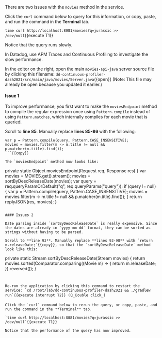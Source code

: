 There are two issues with the `movies` method in the service.

Click the `curl` command below to query for this information, or copy, paste, and run the command in the **Terminal** tab. 

`time curl http://localhost:8081/movies?q=jurassic >> /dev/null`{{execute T1}}

Notice that the query runs slowly.

In Datadog, use APM Traces and Continuous Profiling to investigate the slow performance.

In the editor on the right, open the main `movies-api-java` server source file by clicking this filename: `dd-continuous-profiler-dash2021/src/main/java/movies/Server.java`{{open}} (Note: This file may already be open because you updated it earlier.)

#### Issue 1

To improve performance, you first want to make the `moviesEndpoint` method to compile the regular expression once using `Pattern.compile` instead of using `Pattern.matches`, which internally compiles for each movie that is queried.

Scroll to **line 85**. Manually replace **lines 85-86** with the following:

```
var p = Pattern.compile(query, Pattern.CASE_INSENSITIVE);
movies = movies.filter(m -> m.title != null && p.matcher(m.title).find());
```{{copy}}

The `moviesEndpoint` method now looks like:

```
private static Object moviesEndpoint(Request req, Response res) {
    var movies = MOVIES.get().stream();
    movies = sortByDescReleaseDate(movies);
    var query = req.queryParamOrDefault("q", req.queryParams("query"));
    if (query != null) {
        var p = Pattern.compile(query, Pattern.CASE_INSENSITIVE);
        movies = movies.filter(m -> m.title != null && p.matcher(m.title).find());
    }
    return replyJSON(res, movies);
}
```

#### Issues 2

Date parsing inside `sortByDescReleaseDate` is really expensive. Since the dates are already in `yyyy-mm-dd` format, they can be sorted as strings without having to be parsed.

Scroll to **line 93**. Manually replace **lines 93-98** with `return m.releaseDate;`{{copy}}, so that the `sortByDescReleaseDate` method look like this:

```
private static Stream<Movie> sortByDescReleaseDate(Stream<Movie> movies) {
	return movies.sorted(Comparator.comparing((Movie m) -> {
		return m.releaseDate;
	}).reversed());
}
```


Re-run the application by clicking this command to restart the service: `cd /root/lab/dd-continuous-profiler-dash2021 && ./gradlew run`{{execute interrupt T2}} (👆_Double click_)

Click the `curl` command below to rerun the query, or copy, paste, and run the command in the **Terminal** tab. 

`time curl http://localhost:8081/movies?q=jurassic >> /dev/null`{{execute T1}}

Notice that the performance of the query has now improved.